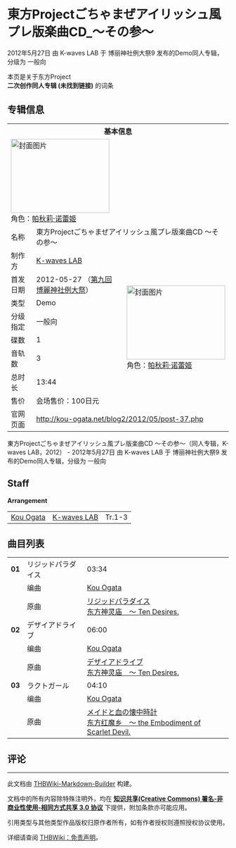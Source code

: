 # 東方Projectごちゃまぜアイリッシュ風プレ版楽曲CD_～その参～

<!-- source html: G:\repos\THBWiki-Markdown-Builder\THBWikiMarkdown\Temp\main\0\0b\ns0%3A%E6%9D%B1%E6%96%B9Project%E3%81%94%E3%81%A1%E3%82%83%E3%81%BE%E3%81%9C%E3%82%A2%E3%82%A4%E3%83%AA%E3%83%83%E3%82%B7%E3%83%A5%E9%A2%A8%E3%83%97%E3%83%AC%E7%89%88%E6%A5%BD%E6%9B%B2CD_%EF%BD%9E%E3%81%9D%E3%81%AE%E5%8F%82%EF%BD%9E.html -->

2012年5月27日 由 K-waves LAB 于 博丽神社例大祭9 发布的Demo同人专辑，分级为 一般向

本页是关于东方Project  
 **二次创作同人专辑 (未找到链接)** 的词条

## 专辑信息

<table><tbody><tr><th colspan="3">基本信息</th></tr><tr><td class="cover-artwork-mobile" colspan="2"><a href="/%E6%96%87%E4%BB%B6:%E6%9D%B1%E6%96%B9Project%E3%81%94%E3%81%A1%E3%82%83%E3%81%BE%E3%81%9C%E3%82%A2%E3%82%A4%E3%83%AA%E3%83%83%E3%82%B7%E3%83%A5%E9%A2%A8%E3%83%97%E3%83%AC%E7%89%88%E6%A5%BD%E6%9B%B2CD_%EF%BD%9E%E3%81%9D%E3%81%AE%E5%8F%82%EF%BD%9E%E5%B0%81%E9%9D%A2.jpg" class="image" title="封面图片"><img alt="封面图片" src="https://upload.thwiki.cc/thumb/2/24/%E6%9D%B1%E6%96%B9Project%E3%81%94%E3%81%A1%E3%82%83%E3%81%BE%E3%81%9C%E3%82%A2%E3%82%A4%E3%83%AA%E3%83%83%E3%82%B7%E3%83%A5%E9%A2%A8%E3%83%97%E3%83%AC%E7%89%88%E6%A5%BD%E6%9B%B2CD_%EF%BD%9E%E3%81%9D%E3%81%AE%E5%8F%82%EF%BD%9E%E5%B0%81%E9%9D%A2.jpg/224px-%E6%9D%B1%E6%96%B9Project%E3%81%94%E3%81%A1%E3%82%83%E3%81%BE%E3%81%9C%E3%82%A2%E3%82%A4%E3%83%AA%E3%83%83%E3%82%B7%E3%83%A5%E9%A2%A8%E3%83%97%E3%83%AC%E7%89%88%E6%A5%BD%E6%9B%B2CD_%EF%BD%9E%E3%81%9D%E3%81%AE%E5%8F%82%EF%BD%9E%E5%B0%81%E9%9D%A2.jpg" decoding="async" loading="lazy" width="224" height="168" srcset="https://upload.thwiki.cc/thumb/2/24/%E6%9D%B1%E6%96%B9Project%E3%81%94%E3%81%A1%E3%82%83%E3%81%BE%E3%81%9C%E3%82%A2%E3%82%A4%E3%83%AA%E3%83%83%E3%82%B7%E3%83%A5%E9%A2%A8%E3%83%97%E3%83%AC%E7%89%88%E6%A5%BD%E6%9B%B2CD_%EF%BD%9E%E3%81%9D%E3%81%AE%E5%8F%82%EF%BD%9E%E5%B0%81%E9%9D%A2.jpg/336px-%E6%9D%B1%E6%96%B9Project%E3%81%94%E3%81%A1%E3%82%83%E3%81%BE%E3%81%9C%E3%82%A2%E3%82%A4%E3%83%AA%E3%83%83%E3%82%B7%E3%83%A5%E9%A2%A8%E3%83%97%E3%83%AC%E7%89%88%E6%A5%BD%E6%9B%B2CD_%EF%BD%9E%E3%81%9D%E3%81%AE%E5%8F%82%EF%BD%9E%E5%B0%81%E9%9D%A2.jpg 1.5x, https://upload.thwiki.cc/thumb/2/24/%E6%9D%B1%E6%96%B9Project%E3%81%94%E3%81%A1%E3%82%83%E3%81%BE%E3%81%9C%E3%82%A2%E3%82%A4%E3%83%AA%E3%83%83%E3%82%B7%E3%83%A5%E9%A2%A8%E3%83%97%E3%83%AC%E7%89%88%E6%A5%BD%E6%9B%B2CD_%EF%BD%9E%E3%81%9D%E3%81%AE%E5%8F%82%EF%BD%9E%E5%B0%81%E9%9D%A2.jpg/448px-%E6%9D%B1%E6%96%B9Project%E3%81%94%E3%81%A1%E3%82%83%E3%81%BE%E3%81%9C%E3%82%A2%E3%82%A4%E3%83%AA%E3%83%83%E3%82%B7%E3%83%A5%E9%A2%A8%E3%83%97%E3%83%AC%E7%89%88%E6%A5%BD%E6%9B%B2CD_%EF%BD%9E%E3%81%9D%E3%81%AE%E5%8F%82%EF%BD%9E%E5%B0%81%E9%9D%A2.jpg 2x" data-file-width="800" data-file-height="600"></a><div class="cover-char">角色：<a href="./帕秋莉·诺蕾姬.md" title="帕秋莉·诺蕾姬">帕秋莉·诺蕾姬</a></div></td>
</tr><tr><td class="label">名称</td><td colspan="2"> 東方Projectごちゃまぜアイリッシュ風プレ版楽曲CD ～その参～ </td></tr><tr><td class="label">制作方</td><td><a href="./K-waves_LAB.md" title="K-waves LAB">K-waves LAB</a></td><td class="cover-artwork" rowspan="8" style="min-width:224px;"><a href="/%E6%96%87%E4%BB%B6:%E6%9D%B1%E6%96%B9Project%E3%81%94%E3%81%A1%E3%82%83%E3%81%BE%E3%81%9C%E3%82%A2%E3%82%A4%E3%83%AA%E3%83%83%E3%82%B7%E3%83%A5%E9%A2%A8%E3%83%97%E3%83%AC%E7%89%88%E6%A5%BD%E6%9B%B2CD_%EF%BD%9E%E3%81%9D%E3%81%AE%E5%8F%82%EF%BD%9E%E5%B0%81%E9%9D%A2.jpg" class="image" title="封面图片"><img alt="封面图片" src="https://upload.thwiki.cc/thumb/2/24/%E6%9D%B1%E6%96%B9Project%E3%81%94%E3%81%A1%E3%82%83%E3%81%BE%E3%81%9C%E3%82%A2%E3%82%A4%E3%83%AA%E3%83%83%E3%82%B7%E3%83%A5%E9%A2%A8%E3%83%97%E3%83%AC%E7%89%88%E6%A5%BD%E6%9B%B2CD_%EF%BD%9E%E3%81%9D%E3%81%AE%E5%8F%82%EF%BD%9E%E5%B0%81%E9%9D%A2.jpg/224px-%E6%9D%B1%E6%96%B9Project%E3%81%94%E3%81%A1%E3%82%83%E3%81%BE%E3%81%9C%E3%82%A2%E3%82%A4%E3%83%AA%E3%83%83%E3%82%B7%E3%83%A5%E9%A2%A8%E3%83%97%E3%83%AC%E7%89%88%E6%A5%BD%E6%9B%B2CD_%EF%BD%9E%E3%81%9D%E3%81%AE%E5%8F%82%EF%BD%9E%E5%B0%81%E9%9D%A2.jpg" decoding="async" loading="lazy" width="224" height="168" srcset="https://upload.thwiki.cc/thumb/2/24/%E6%9D%B1%E6%96%B9Project%E3%81%94%E3%81%A1%E3%82%83%E3%81%BE%E3%81%9C%E3%82%A2%E3%82%A4%E3%83%AA%E3%83%83%E3%82%B7%E3%83%A5%E9%A2%A8%E3%83%97%E3%83%AC%E7%89%88%E6%A5%BD%E6%9B%B2CD_%EF%BD%9E%E3%81%9D%E3%81%AE%E5%8F%82%EF%BD%9E%E5%B0%81%E9%9D%A2.jpg/336px-%E6%9D%B1%E6%96%B9Project%E3%81%94%E3%81%A1%E3%82%83%E3%81%BE%E3%81%9C%E3%82%A2%E3%82%A4%E3%83%AA%E3%83%83%E3%82%B7%E3%83%A5%E9%A2%A8%E3%83%97%E3%83%AC%E7%89%88%E6%A5%BD%E6%9B%B2CD_%EF%BD%9E%E3%81%9D%E3%81%AE%E5%8F%82%EF%BD%9E%E5%B0%81%E9%9D%A2.jpg 1.5x, https://upload.thwiki.cc/thumb/2/24/%E6%9D%B1%E6%96%B9Project%E3%81%94%E3%81%A1%E3%82%83%E3%81%BE%E3%81%9C%E3%82%A2%E3%82%A4%E3%83%AA%E3%83%83%E3%82%B7%E3%83%A5%E9%A2%A8%E3%83%97%E3%83%AC%E7%89%88%E6%A5%BD%E6%9B%B2CD_%EF%BD%9E%E3%81%9D%E3%81%AE%E5%8F%82%EF%BD%9E%E5%B0%81%E9%9D%A2.jpg/448px-%E6%9D%B1%E6%96%B9Project%E3%81%94%E3%81%A1%E3%82%83%E3%81%BE%E3%81%9C%E3%82%A2%E3%82%A4%E3%83%AA%E3%83%83%E3%82%B7%E3%83%A5%E9%A2%A8%E3%83%97%E3%83%AC%E7%89%88%E6%A5%BD%E6%9B%B2CD_%EF%BD%9E%E3%81%9D%E3%81%AE%E5%8F%82%EF%BD%9E%E5%B0%81%E9%9D%A2.jpg 2x" data-file-width="800" data-file-height="600"></a><div class="cover-char">角色：<a href="./帕秋莉·诺蕾姬.md" title="帕秋莉·诺蕾姬">帕秋莉·诺蕾姬</a></div></td>
</tr><tr><td class="label">首发日期</td><td>2012-05-27&#160;（<a href="/展会作品列表?e=%E5%8D%9A%E4%B8%BD%E7%A5%9E%E7%A4%BE%E4%BE%8B%E5%A4%A7%E7%A5%AD%239">第九回 博麗神社例大祭</a>）</td></tr><tr><td class="label">类型</td><td>Demo</td></tr><tr><td class="label">分级指定</td><td>一般向</td></tr><tr><td class="label">碟数</td><td>1</td></tr><tr><td class="label">音轨数</td><td>3</td></tr><tr><td class="label">总时长</td><td>13:44</td></tr><tr><td class="label">售价</td><td>会场售价：100日元</td></tr>
<tr><td class="label">官网页面</td><td colspan="2"><a rel="nofollow" class="external free" href="http://kou-ogata.net/blog2/2012/05/post-37.php">http://kou-ogata.net/blog2/2012/05/post-37.php</a></td></tr></tbody></table>

東方Projectごちゃまぜアイリッシュ風プレ版楽曲CD ～その参～（同人专辑，K-waves LAB，2012） - 2012年5月27日 由 K-waves LAB 于 博丽神社例大祭9 发布的Demo同人专辑，分级为 一般向

## Staff
  
 **Arrangement**   

<table><tbody><tr><td><a href="/index.php?title=Kou_Ogata&amp;action=edit&amp;redlink=1" class="new" title="Kou Ogata（页面不存在）">Kou Ogata</a></td><td><a href="./K-waves_LAB.md" title="K-waves LAB">K-waves LAB</a></td><td>Tr.1-3</td></tr></tbody></table>



## 曲目列表

<table><tbody><tr><td id="1" class="infoYD"><b>01</b></td><td id="リジッドパラダイス" colspan="2" class="title">リジッドパラダイス<span class="thcsearchlinks"><a rel="nofollow" class="external text" href="https://cd.thwiki.cc?arrange=Kou Ogata&amp;ogmusic=リジッドパラダイス&amp;fromwiki=東方Projectごちゃまぜアイリッシュ風プレ版楽曲CD_～その参～"><span title="搜索相似同人曲"></span></a></span></td><td class="time">03:34</td></tr><tr><td class="left"></td><td class="label">编曲</td><td class="text" colspan="2"><a href="/index.php?title=Kou_Ogata&amp;action=edit&amp;redlink=1" class="new" title="Kou Ogata（页面不存在）">Kou Ogata</a><span class="thcsearchlinks"><a rel="nofollow" class="external text" href="https://cd.thwiki.cc?arrange=，Kou Ogata&amp;fromwiki=東方Projectごちゃまぜアイリッシュ風プレ版楽曲CD_～その参～"><span></span></a></span></td></tr><tr><td class="left"></td><td class="label">原曲</td><td class="text" colspan="2"><span class="thcsearchlinks"><a rel="nofollow" class="external text" href="https://cd.thwiki.cc?ogmusic=リジッドパラダイス&amp;fromwiki=東方Projectごちゃまぜアイリッシュ風プレ版楽曲CD_～その参～"><span></span></a></span><div class="ogmusic"><a href="./リジッドパラダイス.md" class="mw-redirect" title="リジッドパラダイス">リジッドパラダイス</a></div><div class="source"><a href="./东方神灵庙_～_Ten_Desires..md" class="mw-redirect" title="东方神灵庙 ～ Ten Desires.">东方神灵庙　～ Ten Desires.</a></div></td></tr>
<tr><td id="2" class="infoYD"><b>02</b></td><td id="デザイアドライブ" colspan="2" class="title">デザイアドライブ<span class="thcsearchlinks"><a rel="nofollow" class="external text" href="https://cd.thwiki.cc?arrange=Kou Ogata&amp;ogmusic=デザイアドライブ&amp;fromwiki=東方Projectごちゃまぜアイリッシュ風プレ版楽曲CD_～その参～"><span title="搜索相似同人曲"></span></a></span></td><td class="time">06:00</td></tr><tr><td class="left"></td><td class="label">编曲</td><td class="text" colspan="2"><a href="/index.php?title=Kou_Ogata&amp;action=edit&amp;redlink=1" class="new" title="Kou Ogata（页面不存在）">Kou Ogata</a><span class="thcsearchlinks"><a rel="nofollow" class="external text" href="https://cd.thwiki.cc?arrange=，Kou Ogata&amp;fromwiki=東方Projectごちゃまぜアイリッシュ風プレ版楽曲CD_～その参～"><span></span></a></span></td></tr><tr><td class="left"></td><td class="label">原曲</td><td class="text" colspan="2"><span class="thcsearchlinks"><a rel="nofollow" class="external text" href="https://cd.thwiki.cc?ogmusic=デザイアドライブ&amp;fromwiki=東方Projectごちゃまぜアイリッシュ風プレ版楽曲CD_～その参～"><span></span></a></span><div class="ogmusic"><a href="./デザイアドライブ.md" class="mw-redirect" title="デザイアドライブ">デザイアドライブ</a></div><div class="source"><a href="./东方神灵庙_～_Ten_Desires..md" class="mw-redirect" title="东方神灵庙 ～ Ten Desires.">东方神灵庙　～ Ten Desires.</a></div></td></tr>
<tr><td id="3" class="infoYD"><b>03</b></td><td id="ラクトガール" colspan="2" class="title">ラクトガール<span class="thcsearchlinks"><a rel="nofollow" class="external text" href="https://cd.thwiki.cc?arrange=Kou Ogata&amp;ogmusic=メイドと血の懐中時計&amp;fromwiki=東方Projectごちゃまぜアイリッシュ風プレ版楽曲CD_～その参～"><span title="搜索相似同人曲"></span></a></span></td><td class="time">04:10</td></tr><tr><td class="left"></td><td class="label">编曲</td><td class="text" colspan="2"><a href="/index.php?title=Kou_Ogata&amp;action=edit&amp;redlink=1" class="new" title="Kou Ogata（页面不存在）">Kou Ogata</a><span class="thcsearchlinks"><a rel="nofollow" class="external text" href="https://cd.thwiki.cc?arrange=，Kou Ogata&amp;fromwiki=東方Projectごちゃまぜアイリッシュ風プレ版楽曲CD_～その参～"><span></span></a></span></td></tr><tr><td class="left"></td><td class="label">原曲</td><td class="text" colspan="2"><span class="thcsearchlinks"><a rel="nofollow" class="external text" href="https://cd.thwiki.cc?ogmusic=メイドと血の懐中時計&amp;fromwiki=東方Projectごちゃまぜアイリッシュ風プレ版楽曲CD_～その参～"><span></span></a></span><div class="ogmusic"><a href="./メイドと血の懐中時計.md" class="mw-redirect" title="メイドと血の懐中時計">メイドと血の懐中時計</a></div><div class="source"><a href="./东方红魔乡_～_the_Embodiment_of_Scarlet_Devil..md" class="mw-redirect" title="东方红魔乡 ～ the Embodiment of Scarlet Devil.">东方红魔乡　～ the Embodiment of Scarlet Devil.</a></div></td></tr></tbody></table>



## 评论




---

此文档由 [THBWiki-Markdown-Builder](https://github.com/Delsin-Yu/THBWiki-Markdown-Builder) 构建。

文档中的所有内容除特殊注明外，均在 [**知识共享(Creative Commons) 署名-非商业性使用-相同方式共享 3.0 协议**](https://creativecommons.org/licenses/by-sa/3.0/deed.zh-hans) 下提供，附加条款亦可能应用。

引用类型与其他类型作品版权归原作者所有，如有作者授权则遵照授权协议使用。

详细请查阅 [THBWiki：免责声明](https://thbwiki.cc/THBWiki:%E5%85%8D%E8%B4%A3%E5%A3%B0%E6%98%8E)。

